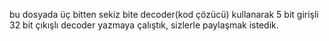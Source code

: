 bu dosyada üç bitten sekiz bite decoder(kod çözücü) kullanarak 5 bit girişli 32 bit çıkışlı decoder yazmaya çalıştık, sizlerle paylaşmak istedik.
